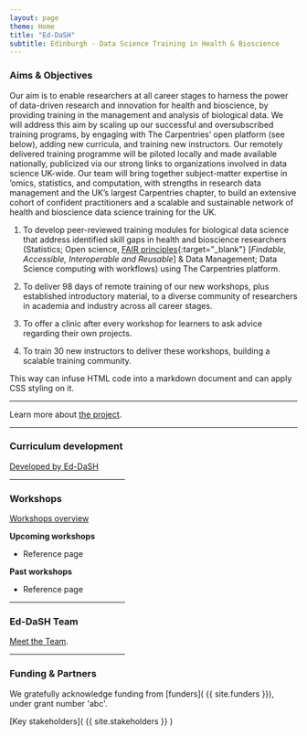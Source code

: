 ```yaml
---
layout: page
theme: Home
title: "Ed-DaSH"
subtitle: Edinburgh - Data Science Training in Health & Bioscience
---  
```



### Aims & Objectives

Our aim is to enable researchers at all career stages to harness the power of data-driven
research and innovation for health and bioscience, by providing training in the management and
analysis of biological data. We will address this aim by scaling up our successful and
oversubscribed training programs, by engaging with The Carpentries’ open platform (see below),
adding new curricula, and training new instructors. Our remotely delivered training programme will
be piloted locally and made available nationally, publicized via our strong links to organizations
involved in data science UK-wide. Our team will bring together subject-matter expertise in ’omics,
statistics, and computation, with strengths in research data management and the UK’s largest
Carpentries chapter, to build an extensive cohort of confident practitioners and a scalable and
sustainable network of health and bioscience data science training for the UK.  


1. To develop peer-reviewed training modules for biological data science that address identified skill
gaps in health and bioscience researchers (Statistics; Open science, [FAIR principles][fair]{:target="_blank"} [_Findable, Accessible, Interoperable and Reusable_] & Data Management; Data Science computing with workflows) using The Carpentries platform.

2. To deliver 98 days of remote training of our new workshops, plus established introductory material,
to a diverse community of researchers in academia and industry across all career stages.

3. To offer a clinic after every workshop for learners to ask advice regarding their own projects.

4. To train 30 new instructors to deliver these workshops, building a scalable training community.



<div class="mainblock" id="blockname-firstblock" markdown="1">
This way can infuse HTML code into a markdown document and can apply CSS styling on it.
</div>


---  


Learn more about [the project](project_overview.md).

<div class="hr-separator" id="blockname-firstblock" markdown="1">
<hr/>
</div>

### Curriculum development

[Developed by Ed-DaSH](curricula_overview.md)   

<hr style="width:40%">

### Workshops
[Workshops overview](workshops.md)

**Upcoming workshops**

* Reference page

**Past workshops**

* Reference page

<hr style="width:40%">

### Ed-DaSH Team

[Meet the Team](ed_dash_team.md).

<hr style="width:40%">

### Funding & Partners

We gratefully acknowledge funding from [funders]( {{ site.funders }}), under grant number 'abc'.  

[Key stakeholders](  {{ site.stakeholders }} )




[fair]: https://www.nature.com/articles/sdata201618
